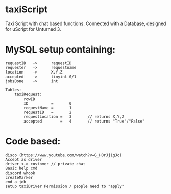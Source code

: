 # taxiScript
Taxi Script with chat based functions. Connected with a Database, designed for uScript for Unturned 3.

# MySQL setup containing:

	requestID	->		requestID
	requester	->		requestname
	location	->		X,Y,Z
	accepted	->		tinyint 0/1
	jobsDone	->		int

	Tables:
		taxiRequest:
			rowID
			ID			=		0		
			requestName =		1
			requestID	=		2
			requestLocation	=	3		// returns X,Y,Z
			accepted		=	4		// returns "True"/"False"

		
# Code based:
	disco (https://www.youtube.com/watch?v=G_H0rJj1gJc)
	Accept as driver
	driver <-> customer // private chat
	Basic help cmd
	discord whook
	createMarker
	end a job
	setup taxiDriver Permission / people need to "apply"
